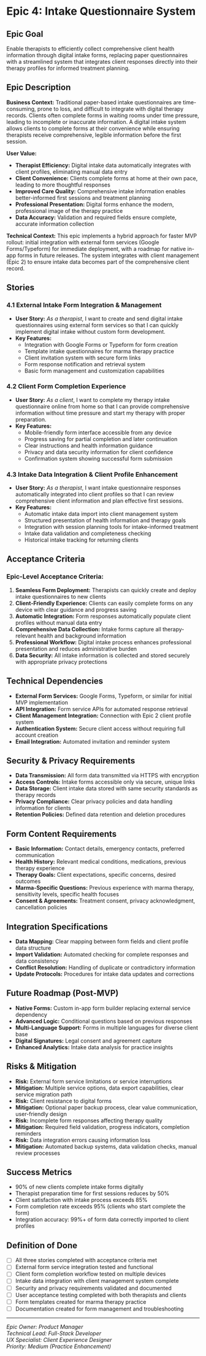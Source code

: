# Epic 4: Intake Questionnaire System

## Epic Goal
Enable therapists to efficiently collect comprehensive client health information through digital intake forms, replacing paper questionnaires with a streamlined system that integrates client responses directly into their therapy profiles for informed treatment planning.

## Epic Description

**Business Context:**
Traditional paper-based intake questionnaires are time-consuming, prone to loss, and difficult to integrate with digital therapy records. Clients often complete forms in waiting rooms under time pressure, leading to incomplete or inaccurate information. A digital intake system allows clients to complete forms at their convenience while ensuring therapists receive comprehensive, legible information before the first session.

**User Value:**
- **Therapist Efficiency:** Digital intake data automatically integrates with client profiles, eliminating manual data entry
- **Client Convenience:** Clients complete forms at home at their own pace, leading to more thoughtful responses
- **Improved Care Quality:** Comprehensive intake information enables better-informed first sessions and treatment planning
- **Professional Presentation:** Digital forms enhance the modern, professional image of the therapy practice
- **Data Accuracy:** Validation and required fields ensure complete, accurate information collection

**Technical Context:**
This epic implements a hybrid approach for faster MVP rollout: initial integration with external form services (Google Forms/Typeform) for immediate deployment, with a roadmap for native in-app forms in future releases. The system integrates with client management (Epic 2) to ensure intake data becomes part of the comprehensive client record.

## Stories

### 4.1 External Intake Form Integration & Management
- **User Story:** *As a therapist*, I want to create and send digital intake questionnaires using external form services so that I can quickly implement digital intake without custom form development.
- **Key Features:**
  - Integration with Google Forms or Typeform for form creation
  - Template intake questionnaires for marma therapy practice
  - Client invitation system with secure form links
  - Form response notification and retrieval system
  - Basic form management and customization capabilities

### 4.2 Client Form Completion Experience
- **User Story:** *As a client*, I want to complete my therapy intake questionnaire online from home so that I can provide comprehensive information without time pressure and start my therapy with proper preparation.
- **Key Features:**
  - Mobile-friendly form interface accessible from any device
  - Progress saving for partial completion and later continuation
  - Clear instructions and health information guidance
  - Privacy and data security information for client confidence
  - Confirmation system showing successful form submission

### 4.3 Intake Data Integration & Client Profile Enhancement
- **User Story:** *As a therapist*, I want intake questionnaire responses automatically integrated into client profiles so that I can review comprehensive client information and plan effective first sessions.
- **Key Features:**
  - Automatic intake data import into client management system
  - Structured presentation of health information and therapy goals
  - Integration with session planning tools for intake-informed treatment
  - Intake data validation and completeness checking
  - Historical intake tracking for returning clients

## Acceptance Criteria

### Epic-Level Acceptance Criteria:
1. **Seamless Form Deployment:** Therapists can quickly create and deploy intake questionnaires to new clients
2. **Client-Friendly Experience:** Clients can easily complete forms on any device with clear guidance and progress saving
3. **Automatic Integration:** Form responses automatically populate client profiles without manual data entry
4. **Comprehensive Data Collection:** Intake forms capture all therapy-relevant health and background information
5. **Professional Workflow:** Digital intake process enhances professional presentation and reduces administrative burden
6. **Data Security:** All intake information is collected and stored securely with appropriate privacy protections

## Technical Dependencies
- **External Form Services:** Google Forms, Typeform, or similar for initial MVP implementation
- **API Integration:** Form service APIs for automated response retrieval
- **Client Management Integration:** Connection with Epic 2 client profile system
- **Authentication System:** Secure client access without requiring full account creation
- **Email Integration:** Automated invitation and reminder system

## Security & Privacy Requirements
- **Data Transmission:** All form data transmitted via HTTPS with encryption
- **Access Controls:** Intake forms accessible only via secure, unique links
- **Data Storage:** Client intake data stored with same security standards as therapy records
- **Privacy Compliance:** Clear privacy policies and data handling information for clients
- **Retention Policies:** Defined data retention and deletion procedures

## Form Content Requirements
- **Basic Information:** Contact details, emergency contacts, preferred communication
- **Health History:** Relevant medical conditions, medications, previous therapy experience
- **Therapy Goals:** Client expectations, specific concerns, desired outcomes
- **Marma-Specific Questions:** Previous experience with marma therapy, sensitivity levels, specific health focuses
- **Consent & Agreements:** Treatment consent, privacy acknowledgment, cancellation policies

## Integration Specifications
- **Data Mapping:** Clear mapping between form fields and client profile data structure
- **Import Validation:** Automated checking for complete responses and data consistency
- **Conflict Resolution:** Handling of duplicate or contradictory information
- **Update Protocols:** Procedures for intake data updates and corrections

## Future Roadmap (Post-MVP)
- **Native Forms:** Custom in-app form builder replacing external service dependency
- **Advanced Logic:** Conditional questions based on previous responses
- **Multi-Language Support:** Forms in multiple languages for diverse client base
- **Digital Signatures:** Legal consent and agreement capture
- **Enhanced Analytics:** Intake data analysis for practice insights

## Risks & Mitigation
- **Risk:** External form service limitations or service interruptions
- **Mitigation:** Multiple service options, data export capabilities, clear service migration path
- **Risk:** Client resistance to digital forms
- **Mitigation:** Optional paper backup process, clear value communication, user-friendly design
- **Risk:** Incomplete form responses affecting therapy quality
- **Mitigation:** Required field validation, progress indicators, completion reminders
- **Risk:** Data integration errors causing information loss
- **Mitigation:** Automated backup systems, data validation checks, manual review processes

## Success Metrics
- 90% of new clients complete intake forms digitally
- Therapist preparation time for first sessions reduces by 50%
- Client satisfaction with intake process exceeds 85%
- Form completion rate exceeds 95% (clients who start complete the form)
- Integration accuracy: 99%+ of form data correctly imported to client profiles

## Definition of Done
- [ ] All three stories completed with acceptance criteria met
- [ ] External form service integration tested and functional
- [ ] Client form completion workflow tested on multiple devices
- [ ] Intake data integration with client management system complete
- [ ] Security and privacy requirements validated and documented
- [ ] User acceptance testing completed with both therapists and clients
- [ ] Form templates created for marma therapy practice
- [ ] Documentation created for form management and troubleshooting

---
*Epic Owner: Product Manager*  
*Technical Lead: Full-Stack Developer*  
*UX Specialist: Client Experience Designer*  
*Priority: Medium (Practice Enhancement)* 